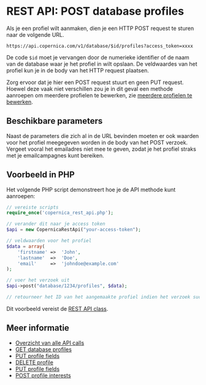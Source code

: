 # REST API: POST database profiles

Als je een profiel wilt aanmaken, dien je een HTTP POST request te sturen
naar de volgende URL.

`https://api.copernica.com/v1/database/$id/profiles?access_token=xxxx`

De code `$id` moet je vervangen door de numerieke identifier of de naam van de 
database waar je het profiel in wilt opslaan. De veldwaardes van het profiel
kun je in de body van het HTTP request plaatsen.

Zorg ervoor dat je hier een POST request stuurt en geen PUT request. 
Hoewel deze vaak niet verschillen zou je in dit geval een methode 
aanroepen om meerdere profielen te bewerken, zie 
[meerdere profielen te bewerken](rest-put-database-profiles).


## Beschikbare parameters

Naast de parameters die zich al in de URL bevinden moeten er ook waarden 
voor het profiel meegegeven worden in de body van het POST verzoek. Vergeet 
vooral het emailadres niet mee te geven, zodat je het profiel straks 
met je emailcampagnes kunt bereiken.

## Voorbeeld in PHP

Het volgende PHP script demonstreert hoe je de API methode kunt aanroepen:

```php
// vereiste scripts
require_once('copernica_rest_api.php');

// verander dit naar je access token
$api = new CopernicaRestApi("your-access-token");

// veldwaarden voor het profiel
$data = array(
    'firstname' =>  'John',
    'lastname'  =>  'Doe',
    'email'     =>  'johndoe@example.com'
);

// voer het verzoek uit
$api->post("database/1234/profiles", $data);

// retourneer het ID van het aangemaakte profiel indien het verzoek succesvol uitgevoerd is
```

Dit voorbeeld vereist de [REST API class](rest-php).


## Meer informatie

* [Overzicht van alle API calls](rest-api)
* [GET database profiles](rest-get-database-profiles)
* [PUT profile fields](rest-put-profile-fields)
* [DELETE profile](rest-delete-profile)
* [PUT profile fields](rest-put-profile-fields)
* [POST profile interests](rest-post-profile-interests)
